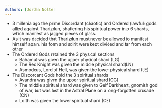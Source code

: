 ```yaml
---
Authors: [Jordan Nolte]
---
```


- 3 millenia ago the prime Discordant (chaotic) and Ordered (lawful) gods allied against Tharizdun, shattering his spiritual power into 6 shards, which manifest as jagged pieces of glass.
- As it was decided that Tharizdun must never be allowed to manifest himself again, his form and spirit were kept divided and far from each other
- The Ordered Gods retained the 3 physical sections
	- Bahamut was given the upper physical shard (LG)
	- The Red Knight was given the middle physical shard(LN)
	- Asmodeus, Lord of Hell, was given the lower physical shard (LE)
- The Discordant Gods hold the 3 spiritual shards
	- Avandra was given the upper spiritual shard (CG)
	- The middle spiritual shard was given to Gelf Darkheart, gnomish god of war, but was lost in the Astral Plane on a long-forgotten crusade  (CN)
	- Lolth was given the lower spiritual shard (CE)
